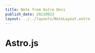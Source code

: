 ```yaml
---
title: Note from Astro Docs
publish_date: 20210923
layout: ../../layouts/NoteLayout.astro
---
```

# Astro.js
